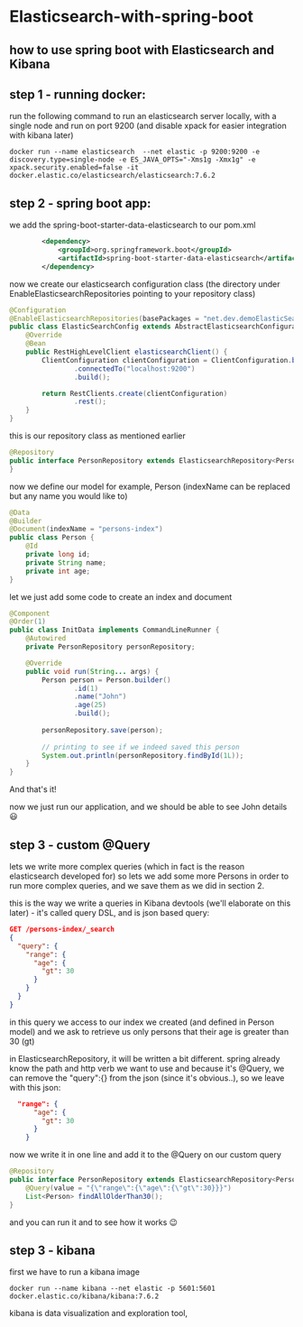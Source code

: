 # Elasticsearch-with-spring-boot
## how to use spring boot with Elasticsearch and Kibana

## step 1 - running docker:
run the following command to run an elasticsearch server locally, with a single node and run on port 9200 
(and disable xpack for easier integration with kibana later)

```shell
docker run --name elasticsearch  --net elastic -p 9200:9200 -e discovery.type=single-node -e ES_JAVA_OPTS="-Xms1g -Xmx1g" -e xpack.security.enabled=false -it docker.elastic.co/elasticsearch/elasticsearch:7.6.2
```
## step 2 - spring boot app: 

we add the spring-boot-starter-data-elasticsearch to our pom.xml
```xml
		<dependency>
			<groupId>org.springframework.boot</groupId>
			<artifactId>spring-boot-starter-data-elasticsearch</artifactId>
		</dependency>
```

now we create our elasticsearch configuration class (the directory under EnableElasticsearchRepositories pointing to your repository class)

```java
@Configuration
@EnableElasticsearchRepositories(basePackages = "net.dev.demoElasticSearch.repos")
public class ElasticSearchConfig extends AbstractElasticsearchConfiguration {
    @Override
    @Bean
    public RestHighLevelClient elasticsearchClient() {
        ClientConfiguration clientConfiguration = ClientConfiguration.builder()
                .connectedTo("localhost:9200")
                .build();

        return RestClients.create(clientConfiguration)
                .rest();
    }
}
```

this is our repository class as mentioned earlier

```java
@Repository
public interface PersonRepository extends ElasticsearchRepository<Person,Long> {
}
```
 now we define our model for example, Person (indexName can be replaced but any name you would like to)

```java
@Data
@Builder
@Document(indexName = "persons-index")
public class Person {
    @Id
    private long id;
    private String name;
    private int age;
}
```

let we just add some code to create an index and document
```java
@Component
@Order(1)
public class InitData implements CommandLineRunner {
    @Autowired
    private PersonRepository personRepository;

    @Override
    public void run(String... args) {
        Person person = Person.builder()
                .id(1)
                .name("John")
                .age(25)
                .build();
        
        personRepository.save(person);
        
        // printing to see if we indeed saved this person
        System.out.println(personRepository.findById(1L));
    }
}
```

And that's it!

now we just run our application, and we should be able to see John details :smiley:


## step 3 - custom @Query 
lets we write more complex queries (which in fact is the reason elasticsearch developed for)
so lets we add some more Persons
in order to run more complex queries, and we save them as we did in section 2.

this is the way we write a queries in Kibana 
devtools (we'll elaborate on this later) - it's called query DSL, and is json based query:
```json lines
GET /persons-index/_search
{
  "query": {
    "range": {
      "age": {
        "gt": 30
      }
    }
  }
}
```
in this query we access to our index we created (and defined in Person model)
and we ask to retrieve us only persons that their age is greater than 30 (gt)

in ElasticsearchRepository, it will be written a bit different.
spring already know the path and http verb we want to use and because it's @Query, we can remove the "query":{} from the json
(since it's obvious..), so we leave with this json:

```json lines
  "range": {
      "age": {
        "gt": 30
      }
    }
```

now we write it in one line and add it to the @Query on our custom query

```java
@Repository
public interface PersonRepository extends ElasticsearchRepository<Person,Long> {
    @Query(value = "{\"range\":{\"age\":{\"gt\":30}}}")
    List<Person> findAllOlderThan30();
}

```
and you can run it and to see how it works :wink:

## step 3 - kibana
first we have to run a kibana image
```shell
docker run --name kibana --net elastic -p 5601:5601 docker.elastic.co/kibana/kibana:7.6.2
```

kibana is data visualization and exploration tool, 


